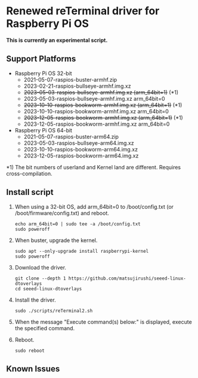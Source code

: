 # Renewed reTerminal driver for Raspberry Pi OS

**This is currently an experimental script.**

## Support Platforms

* Raspberry Pi OS 32-bit
  * 2021-05-07-raspios-buster-armhf.zip
  * 2023-02-21-raspios-bullseye-armhf.img.xz
  * ~~2023-05-03-raspios-bullseye-armhf.img.xz (arm_64bit=1)~~ (*1)
  * 2023-05-03-raspios-bullseye-armhf.img.xz arm_64bit=0
  * ~~2023-10-10-raspios-bookworm-armhf.img.xz (arm_64bit=1)~~ (*1)
  * 2023-10-10-raspios-bookworm-armhf.img.xz arm_64bit=0
  * ~~2023-12-05-raspios-bookworm-armhf.img.xz (arm_64bit=1)~~ (*1)
  * 2023-12-05-raspios-bookworm-armhf.img.xz arm_64bit=0
* Raspberry Pi OS 64-bit
  * 2021-05-07-raspios-buster-arm64.zip
  * 2023-05-03-raspios-bullseye-arm64.img.xz
  * 2023-10-10-raspios-bookworm-arm64.img.xz
  * 2023-12-05-raspios-bookworm-arm64.img.xz

*1) The bit numbers of userland and Kernel land are different. Requires cross-compilation.

## Install script

1. When using a 32-bit OS, add arm_64bit=0 to /boot/config.txt (or /boot/firmware/config.txt) and reboot.

   ```
   echo arm_64bit=0 | sudo tee -a /boot/config.txt
   sudo poweroff
   ```

2. When buster, upgrade the kernel.

   ```
   sudo apt --only-upgrade install raspberrypi-kernel
   sudo poweroff
   ```

3. Download the driver.

   ```
   git clone --depth 1 https://github.com/matsujirushi/seeed-linux-dtoverlays
   cd seeed-linux-dtoverlays
   ```

4. Install the driver.

   ```
   sudo ./scripts/reTerminal2.sh
   ```

5. When the message "Execute command(s) below:" is displayed, execute the specified command.

6. Reboot.

   ```
   sudo reboot
   ```

## Known Issues

